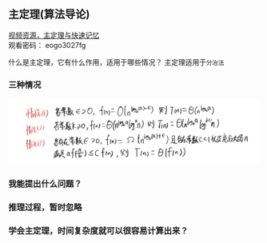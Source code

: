## 主定理(算法导论)
[视频资源，主定理与快速记忆](https://v.youku.com/v_show/id_XMzY1NDYxMTA5Ng==.html?)  
观看密码： eogo3027fg

什么是主定理，它有什么作用，适用于哪些情况？ 
主定理适用于`分治法` 

### 三种情况
![三种情况](../assets/master-theorem-3conditions.png)  

### 我能提出什么问题？


### 推理过程，暂时忽略


### 学会主定理，时间复杂度就可以很容易计算出来？
